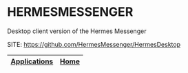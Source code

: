 # HERMESMESSENGER
 
 Desktop client version of the Hermes Messenger
 
 SITE: https://github.com/HermesMessenger/HermesDesktop

 | [Applications](https://portable-linux-apps.github.io/apps.html) | [Home](https://portable-linux-apps.github.io)
 | --- | --- |
